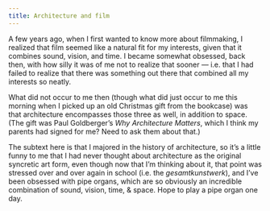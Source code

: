 ```yaml
---
title: Architecture and film
---
```


A few years ago, when I first wanted to know more about filmmaking, I realized that film seemed like a natural fit for my interests, given that it combines sound, vision, and time. I became somewhat obsessed, back then, with how silly it was of me not to realize that sooner — i.e. that I had failed to realize that there was something out there that combined all my interests so neatly.

What did not occur to me then (though what did just occur to me this morning when I picked up an old Christmas gift from the bookcase) was that architecture encompasses those three as well, in addition to space. (The gift was Paul Goldberger’s _Why Architecture Matters_, which I think my parents had signed for me? Need to ask them about that.)

The subtext here is that I majored in the history of architecture, so it’s a little funny to me that I had never thought about architecture as the original syncretic art form, even though now that I’m thinking about it, that point was stressed over and over again in school (i.e. the _gesamtkunstwerk_), and I’ve been obsessed with pipe organs, which are so obviously an incredible combination of sound, vision, time, & space. Hope to play a pipe organ one day.